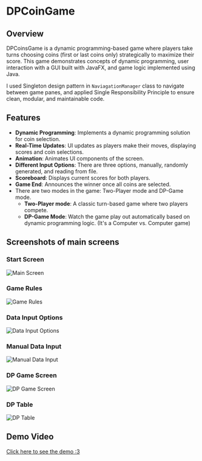 # DPCoinGame

## Overview
DPCoinsGame is a dynamic programming-based game where players take turns choosing coins (first or last coins only) strategically to maximize their score. 
This game demonstrates concepts of dynamic programming, user interaction with a GUI built with JavaFX, and game logic implemented using Java.

I used Singleton design pattern in `NaviagationManager` class to navigate between game panes, and applied Single Responsibility Principle to ensure clean, modular, and maintainable code.

## Features
- **Dynamic Programming**: Implements a dynamic programming solution for coin selection.
- **Real-Time Updates**: UI updates as players make their moves, displaying scores and coin selections.
- **Animation**: Animates UI components of the screen.
- **Different Input Options**: There are three options, manually, randomly generated, and reading from file.
- **Scoreboard**: Displays current scores for both players.
- **Game End**: Announces the winner once all coins are selected.
- There are two modes in the game: Two-Player mode and DP-Game mode.
  - **Two-Player mode**: A classic turn-based game where two players compete.
  - **DP-Game Mode**: Watch the game play out automatically based on dynamic programming logic. (It's a Computer vs. Computer game)

## Screenshots of main screens
### Start Screen
![Main Screen](https://github.com/user-attachments/assets/a2df3f80-ce3e-4356-b64d-e4b7b6e2b1e1)
### Game Rules
![Game Rules](https://github.com/user-attachments/assets/71d2baf5-e86c-4265-91ec-f9b3f1589de5)
### Data Input Options
![Data Input Options](https://github.com/user-attachments/assets/b3566913-9fdb-4edf-b886-c9376701c366)
### Manual Data Input
![Manual Data Input](https://github.com/user-attachments/assets/42202110-d0b6-4868-82de-312d3114f067)
### DP Game Screen
![DP Game Screen](https://github.com/user-attachments/assets/953229e5-d9f4-4c44-9e95-c8953409c22b)
### DP Table
![DP Table](https://github.com/user-attachments/assets/7b40ca54-cdae-41ae-b77e-8c5d79578b6d)

## Demo Video
[Click here to see the demo :3](https://drive.google.com/file/d/1nR922L5juMeq4ak5F0Rjc_7mFOFwYeeY/view?usp=sharing)

